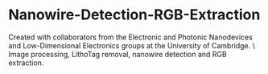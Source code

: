 # Nanowire-Detection-RGB-Extraction

Created with collaborators from the Electronic and Photonic Nanodevices and Low-Dimensional Electronics groups at the University of Cambridge. \\
Image processing, LithoTag removal, nanowire detection and RGB extraction. 
